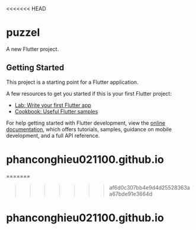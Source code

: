 <<<<<<< HEAD
# puzzel

A new Flutter project.

## Getting Started

This project is a starting point for a Flutter application.

A few resources to get you started if this is your first Flutter project:

- [Lab: Write your first Flutter app](https://docs.flutter.dev/get-started/codelab)
- [Cookbook: Useful Flutter samples](https://docs.flutter.dev/cookbook)

For help getting started with Flutter development, view the
[online documentation](https://docs.flutter.dev/), which offers tutorials,
samples, guidance on mobile development, and a full API reference.
# phanconghieu021100.github.io
=======
>>>>>>> af6d0c307bb4e9d4d25528363aa67bde91e3664d
# phanconghieu021100.github.io
